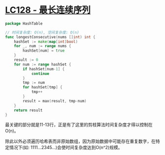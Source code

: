 # [LC128 - 最长连续序列](https://leetcode.cn/problems/longest-consecutive-sequence/?envType=study-plan-v2&envId=top-100-liked)

```go title="LongestConsecutiveSequence.go" linenums="1" hl_lines="11-13"
package HashTable

// 时间复杂度: O(n), 空间复杂度: O(n)
func longestConsecutive(nums []int) int {
	hashSet := make(map[int]bool)
	for _, num := range nums {
		hashSet[num] = true
	}
	result := 0
	for num := range hashSet {
		if hashSet[num-1] {
			continue
		}
		tmp := num
		for hashSet[tmp] {
			tmp++
		}
		result = max(result, tmp-num)
	}
	return result
}
```

最关键的部分就是11-13行，正是有了这里的剪枝算法时间复杂度才得以控制在O(n)。

除此以外必须遍历哈希表而非原始数组，因为原始数据中可能存在重复数字，在特定情况下(如: 1111...2345...)会使时间复杂度达到O(n^2)规模。

